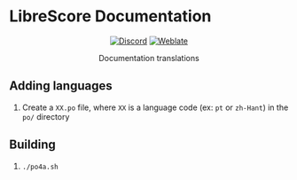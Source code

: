 <div dir="ltr" align="left">

# LibreScore Documentation

<div align="center">

[![Discord](https://img.shields.io/discord/774491656643674122?color=5865F2&label=&labelColor=555555&logo=discord&logoColor=FFFFFF)](https://discord.gg/DKu7cUZ4XQ) [![Weblate](https://librescore.ddns.net/widgets/librescore/-/docs/svg-badge.svg)](https://librescore.ddns.net/engage/librescore)

Documentation translations

</div>

## Adding languages

1. Create a `XX.po` file, where `XX` is a language code (ex: `pt` or `zh-Hant`) in the `po/` directory

## Building

1. `./po4a.sh`

</div>
